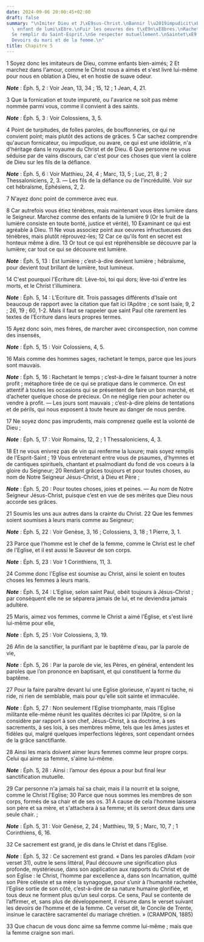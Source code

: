 ```yaml
---
date: 2024-09-06 20:00:45+02:00
draft: false
summary: "\nImiter Dieu et J\xE9sus-Christ.\nBannir l\u2019impudicit\xE9.\nVivre en\
  \ enfant de lumi\xE8re.\nFuir les oeuvres des t\xE9n\xE8bres.\nRacheter le temps.\n\
  Se remplir du Saint-Esprit.\nSe respecter mutuellement.\nSaintet\xE9 du mariage.\n\
  Devoirs du mari et de la femme.\n"
title: Chapitre 5
---
```





1 Soyez donc les imitateurs de Dieu, comme enfants bien-aimés; 2 Et marchez dans l'amour, comme le Christ nous a aimés et s'est livré lui-même pour nous en oblation à Dieu, et en hostie de suave odeur.

***Note*** :  Éph. 5, 2 : Voir Jean, 13, 34 ; 15, 12 ; 1 Jean, 4, 21.


3 Que la fornication et toute impureté, ou l'avarice ne soit pas même nommée parmi vous, comme il convient à des saints.

***Note*** :  Éph. 5, 3 : Voir Colossiens, 3, 5.

4 Point de turpitudes, de folles paroles, de bouffonneries, ce qui ne convient point; mais plutôt des actions de grâces. 5 Car sachez comprendre qu'aucun fornicateur, ou impudique, ou avare, ce qui est une idolâtrie, n'a d'héritage dans le royaume du Christ et de Dieu. 6 Que personne ne vous séduise par de vains discours, car c'est pour ces choses que vient la colère de Dieu sur les fils de la défiance.

***Note*** :  Éph. 5, 6 : Voir Matthieu, 24, 4 ; Marc, 13, 5 ; Luc, 21, 8 ; 2 Thessaloniciens, 2, 3. ― Les fils de la défiance ou de l’incrédulité. Voir sur cet hébraïsme, Ephésiens, 2, 2.

7 N'ayez donc point de commerce avec eux.


8 Car autrefois vous étiez ténèbres, mais maintenant vous êtes lumière dans le Seigneur. Marchez comme des enfants de la lumière 9 (Or le fruit de la lumière consiste en toute bonté, justice et vérité), 10 Examinant ce qui est agréable à Dieu. 11 Ne vous associez point aux oeuvres infructueuses des ténèbres, mais plutôt réprouvez-les; 12 Car ce qu'ils font en secret est honteux même à dire. 13 Or tout ce qui est répréhensible se découvre par la lumière; car tout ce qui se découvre est lumière.

***Note*** :  Éph. 5, 13 : Est lumière ; c’est-à-dire devient lumière ; hébraïsme, pour devient tout brillant de lumière, tout lumineux.

14 C'est pourquoi l'Ecriture dit: Lève-toi, toi qui dors; lève-toi d'entre les morts, et le Christ t'illuminera.

***Note*** :  Éph. 5, 14 : L’Ecriture dit. Trois passages différents d’Isaïe ont beaucoup de rapport avec la citation que fait ici l’Apôtre ; ce sont Isaïe, 9, 2 ; 26, 19 ; 60, 1-2. Mais il faut se rappeler que saint Paul cite rarement les textes de l’Ecriture dans leurs propres termes.


15 Ayez donc soin, mes frères, de marcher avec circonspection, non comme des insensés,

***Note*** :  Éph. 5, 15 : Voir Colossiens, 4, 5.

16 Mais comme des hommes sages, rachetant le temps, parce que les jours sont mauvais.

***Note*** :  Éph. 5, 16 : Rachetant le temps ; c’est-à-dire le faisant tourner à notre profit ; métaphore tirée de ce qui se pratique dans le commerce. On est attentif à toutes les occasions qui se présentent de faire un bon marché, et d’acheter quelque chose de précieux. On ne néglige rien pour acheter ou vendre à profit. ― Les jours sont mauvais ; c’est-à-dire pleins de tentations et de périls, qui nous exposent à toute heure au danger de nous perdre.

17 Ne soyez donc pas imprudents, mais comprenez quelle est la volonté de Dieu ;

***Note*** :  Éph. 5, 17 : Voir Romains, 12, 2 ; 1 Thessaloniciens, 4, 3.

18 Et ne vous enivrez pas de vin qui renferme la luxure; mais soyez remplis de l'Esprit-Saint ; 19 Vous entretenant entre vous de psaumes, d'hymnes et de cantiques spirituels, chantant et psalmodiant du fond de vos coeurs à la gloire du Seigneur; 20 Rendant grâces toujours et pour toutes choses, au nom de Notre Seigneur Jésus-Christ, à Dieu et Père ;

***Note*** :  Éph. 5, 20 : Pour toutes choses, joies et peines. ― Au nom de Notre Seigneur Jésus-Christ, puisque c’est en vue de ses mérites que Dieu nous accorde ses grâces.


21 Soumis les uns aux autres dans la crainte du Christ. 22 Que les femmes soient soumises à leurs maris comme au Seigneur;

***Note*** :  Éph. 5, 22 : Voir Genèse, 3, 16 ; Colossiens, 3, 18 ; 1 Pierre, 3, 1.

23 Parce que l'homme est le chef de la femme, comme le Christ est le chef de l'Eglise, et il est aussi le Sauveur de son corps.

***Note*** :  Éph. 5, 23 : Voir 1 Corinthiens, 11, 3.

24 Comme donc l'Eglise est soumise au Christ, ainsi le soient en toutes choses les femmes à leurs maris.

***Note*** :  Éph. 5, 24 : L’Eglise, selon saint Paul, obéit toujours à Jésus-Christ ; par conséquent elle ne se séparera jamais de lui, et ne deviendra jamais adultère.


25 Maris, aimez vos femmes, comme le Christ a aimé l'Église, et s'est livré lui-même pour elle,

***Note*** :  Éph. 5, 25 : Voir Colossiens, 3, 19.

26 Afin de la sanctifier, la purifiant par le baptême d'eau, par la parole de vie,

***Note*** :  Éph. 5, 26 : Par la parole de vie, les Pères, en général, entendent les paroles que l’on prononce en baptisant, et qui constituent la forme du baptême.

27 Pour la faire paraître devant lui une Eglise glorieuse, n'ayant ni tache, ni ride, ni rien de semblable, mais pour qu'elle soit sainte et immaculée.

***Note*** :  Éph. 5, 27 : Non seulement l’Eglise triomphante, mais l’Eglise militante elle-même réunit les qualités décrites ici par l’Apôtre, si on la considère par rapport à son chef, Jésus-Christ, à sa doctrine, à ses sacrements, à ses lois, à ses membres même, tels que les âmes justes et fidèles qui, malgré quelques imperfections légères, sont cependant ornées de la grâce sanctifiante.

28 Ainsi les maris doivent aimer leurs femmes comme leur propre corps. Celui qui aime sa femme, s'aime lui-même.

***Note*** :  Éph. 5, 28 : Ainsi : l’amour des époux a pour but final leur sanctification mutuelle.

29 Car personne n'a jamais haï sa chair, mais il la nourrit et la soigne, comme le Christ l'Eglise; 30 Parce que nous sommes les membres de son corps, formés de sa chair et de ses os. 31 A cause de cela l'homme laissera son père et sa mère, et s'attachera à sa femme; et ils seront deux dans une seule chair. ;

***Note*** :  Éph. 5, 31 : Voir Genèse, 2, 24 ; Matthieu, 19, 5 ; Marc, 10, 7 ; 1 Corinthiens, 6, 16.

32 Ce sacrement est grand, je dis dans le Christ et dans l'Eglise.

***Note*** :  Éph. 5, 32 : Ce sacrement est grand. « Dans les paroles d’Adam (voir verset 31), outre le sens littéral, Paul découvre une signification plus profonde, mystérieuse, dans son application aux rapports du Christ et de son Eglise : le Christ, l’homme par excellence a, dans son Incarnation, quitté son Père céleste et sa mère la synagogue, pour s’unir à l’humanité rachetée, l’Eglise sortie de son côté, c’est-à-dire de sa nature humaine glorifiée, et tous deux ne forment plus qu’un seul corps. Ce sens, Paul se contente de l’affirmer, et, sans plus de développement, il résume dans le verset suivant les devoirs de l’homme et de la femme. Ce verset dit, le Concile de Trente, insinue le caractère sacramentel du mariage chrétien. » (CRAMPON, 1885)

33 Que chacun de vous donc aime sa femme comme lui-même ; mais que la femme craigne son mari.

